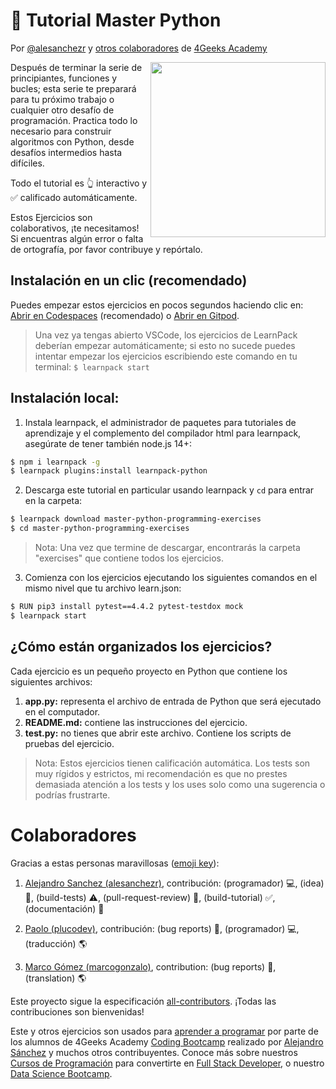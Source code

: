 <!-- hide -->
# 🐍 Tutorial Master Python

Por [@alesanchezr](https://twitter.com/alesanchezr) y [otros colaboradores](https://github.com/4GeeksAcademy//master-python-programming-exercises/graphs/contributors) de [4Geeks Academy](http://4geeksacademy.co/)

<a href="https://www.4geeksacademy.co"><img height="280" align="right" src="https://raw.githubusercontent.com/ElviraQDP/master-python-programming-exercises/master/badge-master-python.png"></a>
 
<!-- endhide -->
 
Después de terminar la serie de principiantes, funciones y bucles; esta serie te preparará para tu próximo trabajo o cualquier otro desafío de programación. Practica todo lo necesario para construir algoritmos con Python, desde desafíos intermedios hasta difíciles.

Todo el tutorial es 👆 interactivo y ✅ calificado automáticamente.

Estos Ejercicios son colaborativos, ¡te necesitamos! Si encuentras algún error o falta de ortografía, por favor contribuye y repórtalo.  
 
<!-- hide -->

## Instalación en un clic (recomendado)

Puedes empezar estos ejercicios en pocos segundos haciendo clic en: [Abrir en Codespaces](https://codespaces.new/?repo=4GeeksAcademy/master-python-programming-exercises) (recomendado) o [Abrir en Gitpod](https://gitpod.io#https://github.com/4GeeksAcademy/master-python-programming-exercises.git).

> Una vez ya tengas abierto VSCode, los ejercicios de LearnPack deberían empezar automáticamente; si esto no sucede puedes intentar empezar los ejercicios escribiendo este comando en tu terminal: `$ learnpack start`

## Instalación local:

1. Instala learnpack, el administrador de paquetes para tutoriales de aprendizaje y el complemento del compilador html para learnpack, asegúrate de tener también node.js 14+:

```bash
$ npm i learnpack -g
$ learnpack plugins:install learnpack-python
```

2. Descarga este tutorial en particular usando learnpack y `cd` para entrar en la carpeta:

```bash
$ learnpack download master-python-programming-exercises
$ cd master-python-programming-exercises
```

> Nota: Una vez que termine de descargar, encontrarás la carpeta "exercises" que contiene todos los ejercicios.

3. Comienza con los ejercicios ejecutando los siguientes comandos en el mismo nivel que tu archivo learn.json:

```bash
$ RUN pip3 install pytest==4.4.2 pytest-testdox mock
$ learnpack start
```
<!-- endhide -->

## ¿Cómo están organizados los ejercicios?

Cada ejercicio es un pequeño proyecto en Python que contiene los siguientes archivos:

1. **app.py:** representa el archivo de entrada de Python que será ejecutado en el computador.
2. **README.md:** contiene las instrucciones del ejercicio.
3. **test.py:** no tienes que abrir este archivo. Contiene los scripts de pruebas del ejercicio.

> Nota: Estos ejercicios tienen calificación automática. Los tests son muy rígidos y estrictos, mi recomendación es que no prestes demasiada atención a los tests y los uses solo como una sugerencia o podrías frustrarte.

# Colaboradores
 
Gracias a estas personas maravillosas ([emoji key](https://github.com/kentcdodds/all-contributors#emoji-key)):

1. [Alejandro Sanchez (alesanchezr)](https://github.com/alesanchezr), contribución: (programador) 💻, (idea) 🤔, (build-tests) ⚠️, (pull-request-review) 👀, (build-tutorial) ✅, (documentación) 📖

2. [Paolo (plucodev)](https://github.com/plucodev), contribución: (bug reports) 🐛, (programador) 💻, (traducción) 🌎

3. [Marco Gómez (marcogonzalo)](https://github.com/marcogonzalo), contribution: (bug reports) 🐛, (translation) 🌎

Este proyecto sigue la especificación [all-contributors](https://github.com/kentcdodds/all-contributors). ¡Todas las contribuciones son bienvenidas!

Este y otros ejercicios son usados para [aprender a programar](https://4geeksacademy.com/es/aprender-a-programar/aprender-a-programar-desde-cero) por parte de los alumnos de 4Geeks Academy [Coding Bootcamp](https://4geeksacademy.com/us/coding-bootcamp) realizado por [Alejandro Sánchez](https://twitter.com/alesanchezr) y muchos otros contribuyentes. Conoce más sobre nuestros [Cursos de Programación](https://4geeksacademy.com/es/curso-de-programacion-desde-cero?lang=es) para convertirte en [Full Stack Developer](https://4geeksacademy.com/es/coding-bootcamps/desarrollador-full-stack/?lang=es), o nuestro [Data Science Bootcamp](https://4geeksacademy.com/es/coding-bootcamps/curso-datascience-machine-learning).

